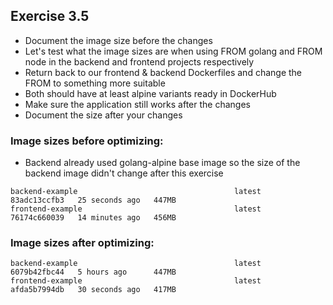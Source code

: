 ## Exercise 3.5

- Document the image size before the changes
- Let's test what the image sizes are when using FROM golang and FROM node in the backend and frontend projects respectively
- Return back to our frontend & backend Dockerfiles and change the FROM to something more suitable
- Both should have at least alpine variants ready in DockerHub
- Make sure the application still works after the changes
- Document the size after your changes

### Image sizes before optimizing:

- Backend already used golang-alpine base image so the size of the backend image didn't change after this exercise

```console
backend-example                                   latest        83adc13ccfb3   25 seconds ago   447MB
frontend-example                                  latest        76174c660039   14 minutes ago   456MB
```

### Image sizes after optimizing:

```console
backend-example                                   latest        6079b42fbc44   5 hours ago      447MB
frontend-example                                  latest        afda5b7994db   30 seconds ago   417MB
```
